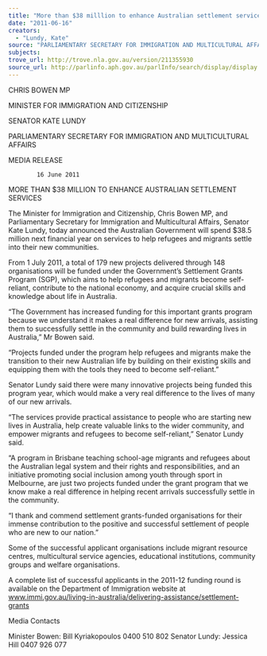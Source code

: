 ```yaml
---
title: "More than $38 milllion to enhance Australian settlement services"
date: "2011-06-16"
creators:
  - "Lundy, Kate"
source: "PARLIAMENTARY SECRETARY FOR IMMIGRATION AND MULTICULTURAL AFFAIRS"
subjects:
trove_url: http://trove.nla.gov.au/version/211355930
source_url: http://parlinfo.aph.gov.au/parlInfo/search/display/display.w3p;query=Id%3A%22media/pressrel/849107%22
---
```


 CHRIS BOWEN MP 

 MINISTER FOR IMMIGRATION AND CITIZENSHIP   

 SENATOR KATE LUNDY  

 PARLIAMENTARY SECRETARY FOR IMMIGRATION AND  MULTICULTURAL AFFAIRS   

 MEDIA RELEASE 

            16 June 2011 

 

 MORE THAN $38 MILLION TO ENHANCE AUSTRALIAN  SETTLEMENT SERVICES    

 The Minister for Immigration and Citizenship, Chris Bowen MP, and Parliamentary Secretary for  Immigration and Multicultural Affairs, Senator Kate Lundy, today announced the Australian  Government will spend $38.5 million next financial year on services to help refugees and  migrants settle into their new communities.    

 From 1 July 2011, a total of 179 new projects delivered through 148 organisations will be  funded under the Government’s Settlement Grants Program (SGP), which aims to help refugees  and migrants become self-reliant, contribute to the national economy, and acquire crucial skills  and knowledge about life in Australia.   

 “The Government has increased funding for this important grants program because we  understand it makes a real difference for new arrivals, assisting them to successfully settle in  the community and build rewarding lives in Australia,” Mr Bowen said.    

 “Projects funded under the program help refugees and migrants make the transition to their  new Australian life by building on their existing skills and equipping them with the tools they  need to become self-reliant.”   

 Senator Lundy said there were many innovative projects being funded this program year,  which would make a very real difference to the lives of many of our new arrivals.   

 “The services provide practical assistance to people who are starting new lives in Australia,  help create valuable links to the wider community, and empower migrants and refugees to  become self-reliant,” Senator Lundy said.   

 “A program in Brisbane teaching school-age migrants and refugees about the Australian legal  system and their rights and responsibilities, and an initiative promoting social inclusion among  youth through sport in Melbourne, are just two projects funded under the grant program that  we know make a real difference in helping recent arrivals successfully settle in the community.   

 “I thank and commend settlement grants-funded organisations for their immense contribution  to the positive and successful settlement of people who are new to our nation.”   

 Some of the successful applicant organisations include migrant resource centres, multicultural  service agencies, educational institutions, community groups and welfare organisations.     

 A complete list of successful applicants in the 2011-12 funding round is available on the  Department of Immigration website at www.immi.gov.au/living-in-australia/delivering-assistance/settlement-grants   

 Media Contacts 

 Minister Bowen: Bill Kyriakopoulos 0400 510 802   Senator Lundy: Jessica Hill 0407 926 077 

